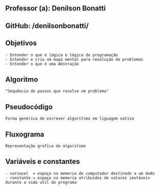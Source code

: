 ## Professor (a): Denilson Bonatti

## GitHub: /denilsonbonatti/

## Objetivos 
	
	- Entender o que é lógica e lógica de programação
	- Entender e cria um mapa mental para resolução de problemas
	- Entender o que é uma Abstração	

## Algoritmo

	"Sequência de passos que resolve um problema"

## Pseudocódigo 

	Forma genérica de escrever algoritimo em liguagem nativa

## Fluxograma

    Representação grafica do algoritimo

## Variáveis e constantes

    - variavel  = espaço na memoria do computador destinado a um dado
    - constante = espaço na memoria atribuidos de valores imutáveis durante a vida util do programa 

	